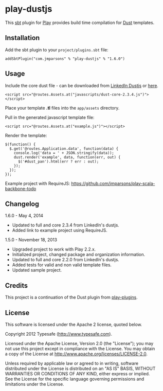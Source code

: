 # play-dustjs
This [sbt][sbt] plugin for [Play][play] provides build time compilation for [Dust](https://github.com/linkedin/dustjs) templates.

## Installation

Add the sbt plugin to your `project/plugins.sbt` file:

    addSbtPlugin("com.jmparsons" % "play-dustjs" % "1.6.0")

## Usage

Include the core dust file - can be downloaded from [LinkedIn Dustjs](http://linkedin.github.io/dustjs/) or [here](https://github.com/linkedin/dustjs/tree/master/dist).

    <script src="@routes.Assets.at("javascripts/dust-core-2.3.4.js")"></script>

Place your template **.tl** files into the `app/assets` directory.

Pull in the generated javascript template file:

    <script src="@routes.Assets.at("example.js")"></script>

Render the template:

    $(function() {
      $.get('@routes.Application.data', function(data) {
        console.log('data = ' + JSON.stringify(data));
        dust.render('example', data, function(err, out) {
          $('#dust_pan').html(err ? err : out);
        });
      });
    });

Example project with RequireJS: <https://github.com/jmparsons/play-scala-backbone-todo>

## Changelog

1.6.0 - May 4, 2014

- Updated to full and core 2.3.4 from LinkedIn's dustjs.
- Added link to example project using RequireJS.

1.5.0 - November 18, 2013

- Upgraded project to work with Play 2.2.x.
- Initialized project, changed package and organization information.
- Updated to full and core 2.2.0 from LinkedIn's dustjs.
- Added tests for valid and non valid template files.
- Updated sample project.

## Credits

This project is a continuation of the Dust plugin from [play-plugins](https://github.com/typesafehub/play-plugins).

## License

This software is licensed under the Apache 2 license, quoted below.

Copyright 2012 Typesafe (http://www.typesafe.com).

Licensed under the Apache License, Version 2.0 (the "License"); you may not use this project except in compliance with the License. You may obtain a copy of the License at http://www.apache.org/licenses/LICENSE-2.0.

Unless required by applicable law or agreed to in writing, software distributed under the License is distributed on an "AS IS" BASIS, WITHOUT WARRANTIES OR CONDITIONS OF ANY KIND, either express or implied. See the License for the specific language governing permissions and limitations under the License.

[play]: http://www.playframework.com/
[sbt]: https://github.com/harrah/xsbt
